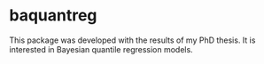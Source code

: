 # baquantreg

This package was developed with the results of my PhD thesis. It is interested in Bayesian quantile regression models.
